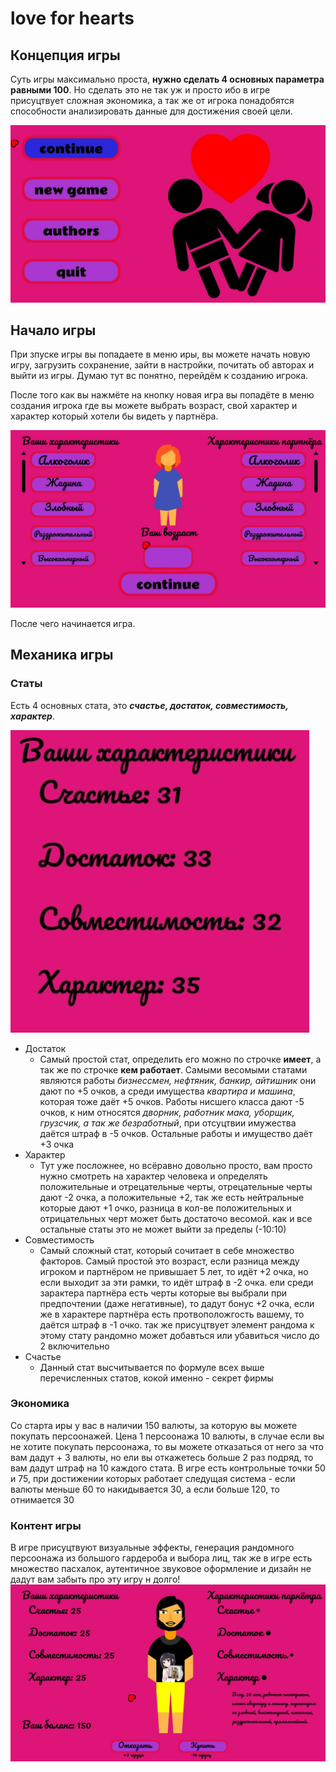 # love for hearts
## Концепция игры
Суть игры максимально проста, **нужно сделать 4 основных параметра 
равными 100**. Но сделать это не так уж и просто ибо в игре присуцтвует
сложная экономика, а так же от игрока понадобятся способности 
анализировать данные для достижения своей цели.

![image](data/readme%20images/menu.jpg)
## Начало игры
При зпуске игры вы попадаете в меню иры, вы можете начать новую игру,
загрузить сохранение, зайти в настройки, почитать об авторах и
выйти из игры. Думаю тут вс понятно, перейдём к созданию игрока.

После того как вы нажмёте на кнопку новая игра вы попадёте в меню создания
игрока где вы можете выбрать возраст, свой характер и характер который
хотели бы видеть у партнёра.

![image4](data/readme%20images/you.jpg)

После чего начинается игра.
## Механика игры
### Статы
Есть 4 основных стата, это **_счастье, достаток, совместимость,
 характер_**.
 
![image2](data/readme%20images/stats.jpg)

* Достаток
   * Самый простой стат, определить его можно по строчке **имеет**, 
    а так же по строчке **кем работает**. Самыми весомыми статами 
    являются работы _бизнессмен, нефтяник, банкир, айтишник_ они
    дают по +5 очков, а среди имущества _квартира и машина_, которая
    тоже даёт +5 очков. Работы нисшего класса дают -5 очков, к ним
    относятся _дворник, работник мака, уборщик, грузсчик, а так же
    безработный_, при отсуцтвии имужества даётся штраф в -5 очков.
    Остальные работы и имущество даёт +3 очка
* Характер
   * Тут уже посложнее, но всёравно довольно просто, вам просто нужно
   смотреть на характер человека и определять положительные и 
   отрецательные черты, отрецательные черты дают -2 очка, а положительные
   +2, так же есть нейтральные которые дают +1 очко, разница в кол-ве
   положительных и отрицательных черт может быть достаточо весомой.
   как и все остальные статы это не может выйти за пределы (-10:10)
* Совместимость
   * Самый сложный стат, который сочитает в себе множество факторов.
   Самый простой это возраст, если разница между игроком и партнёром
   не привышает 5 лет, то идёт +2 очка, но если выходит за эти рамки,
   то идёт штраф в -2 очка. ели среди зарактера партнёра есть 
   черты которые вы выбрали при предпочтении (даже негативные), то 
   дадут бонус +2 очка, если же в характере партнёра есть протвоположгость
   вашему, то даётся штраф в -1 очко. так же присуцтвует элемент рандома 
   к этому стату рандомно может добавться или убавиться число до 2 включительно
* Счастье
   * Данный стат высчитывается по формуле всех выше перечисленных статов,
   кокой именно - секрет фирмы
### Экономика
Со старта иры у вас в наличии 150 валюты, за которую вы можете покупать 
персоонажей. Цена 1 персоонажа 10 валюты, в случае если вы не хотите покупать
персоонажа, то вы можете отказаться от него за что вам дадут + 3 валюты,
но ели вы откажетесь больше 2 раз подряд, то вам дадут штраф на 10 каждого
стата. В игре есть контрольные точки 50 и 75, при достижении которых
работает следущая система - если валюты меньше 60 
то накидывается 30, а если больше 120, то отнимается 30
### Контент игры
В игре присуцтвуют визуальные эффекты, генерация рандомного персоонажа
из большого гардероба и выбора лиц, так же в игре есть множество пасхалок,
аутентичное звуковое оформление и дизайн не дадут вам забыть про эту игру
н долго!
![image3](data/readme%20images/play.jpg)

